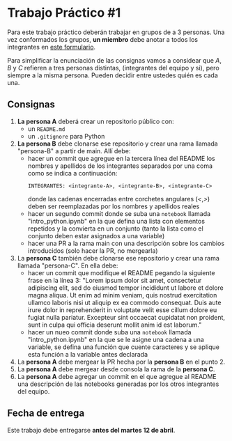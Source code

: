 # Trabajo Práctico #1

Para este trabajo práctico deberán trabajar en grupos de a 3 personas. Una vez conformados los grupos, **un miembro** debe anotar a todos los integrantes en [este formulario](https://forms.gle/ypXstqEBqJCwnxXg7).

Para simplificar la enunciación de las consignas vamos a considear que _A_, _B_ y _C_ refieren a tres personas distintas, (integrantes del equipo y si), pero siempre a la misma persona. Pueden decidir entre ustedes quién es cada una.

## Consignas

1. **La persona A** deberá crear un repositorio público con:
   - un `README.md`
   - un `.gitignore` para Python
2. **La persona B** debe clonarse ese repositorio y crear una rama llamada "persona-B" a partir de main. Allí debe:
   - hacer un commit que agregue en la tercera línea del README los nombres y apellidos de los integrantes separados por una coma como se indica a continuación:
        ```
        INTEGRANTES: <integrante-A>, <integrante-B>, <integrante-C>
        ```
        donde las cadenas encerradas entre corchetes angulares (_<_,_>_) deben ser reemplazadas por los nombres y apellidos reales
   - hacer un segundo commit donde se suba una `notebook` llamada "intro_python.ipynb" en la que defina una lista con elementos repetidos y la convierta en un conjunto (tanto la lista como el conjunto deben estar asignados a una variable)
   - hacer una PR a la rama main con una descripción sobre los cambios introducidos (solo hacer la PR, no mergearla)
3. La **persona C** también debe clonarse ese repositorio y crear una rama llamada "persona-C". En ella debe:
    - hacer un commit que modifique el README pegando la siguiente frase en la línea 3: "Lorem ipsum dolor sit amet, consectetur adipiscing elit, sed do eiusmod tempor incididunt ut labore et dolore magna aliqua. Ut enim ad minim veniam, quis nostrud exercitation ullamco laboris nisi ut aliquip ex ea commodo consequat. Duis aute irure dolor in reprehenderit in voluptate velit esse cillum dolore eu fugiat nulla pariatur. Excepteur sint occaecat cupidatat non proident, sunt in culpa qui officia deserunt mollit anim id est laborum."
    - hacer un nueo commit donde suba una `notebook` llamada "intro_python.ipynb" en la que se le asigne una cadena a una variable, se defina una función que cuente caracteres y se aplique esta función a la variable antes declarada
4. La **persona A** debe mergear la PR hecha por la **persona B** en el punto 2.
5. La **persona A** debe mergear desde consola la rama de la **persona C**.
6. La **persona A** debe agregar un commit en el que agregue al README una descripción de las notebooks generadas por los otros integrantes del equipo.

## Fecha de entrega

Este trabajo debe entregarse **antes del martes 12 de abril**.